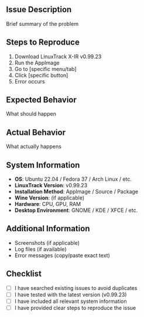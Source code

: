 ## Issue Description
Brief summary of the problem

## Steps to Reproduce
1. Download LinuxTrack X-IR v0.99.23
2. Run the AppImage
3. Go to [specific menu/tab]
4. Click [specific button]
5. Error occurs

## Expected Behavior
What should happen

## Actual Behavior
What actually happens

## System Information
- **OS**: Ubuntu 22.04 / Fedora 37 / Arch Linux / etc.
- **LinuxTrack Version**: v0.99.23
- **Installation Method**: AppImage / Source / Package
- **Wine Version**: (if applicable)
- **Hardware**: CPU, GPU, RAM
- **Desktop Environment**: GNOME / KDE / XFCE / etc.

## Additional Information
- Screenshots (if applicable)
- Log files (if available)
- Error messages (copy/paste exact text)

## Checklist
- [ ] I have searched existing issues to avoid duplicates
- [ ] I have tested with the latest version (v0.99.23)
- [ ] I have included all relevant system information
- [ ] I have provided clear steps to reproduce the issue 